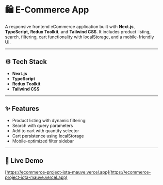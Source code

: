 # 🛍️ E-Commerce App

A responsive frontend eCommerce application built with **Next.js**, **TypeScript**, **Redux Toolkit**, and **Tailwind CSS**. It includes product listing, search, filtering, cart functionality with localStorage, and a mobile-friendly UI.

---

## ⚙️ Tech Stack

- **Next.js**
- **TypeScript**
- **Redux Toolkit**
- **Tailwind CSS**

---

## ✨ Features

- Product listing with dynamic filtering
- Search with query parameters
- Add to cart with quantity selector
- Cart persistence using localStorage
- Mobile-optimized filter sidebar

---

## 🔗 Live Demo

[https://ecommerce-project-iota-mauve.vercel.app](https://ecommerce-project-iota-mauve.vercel.app)
